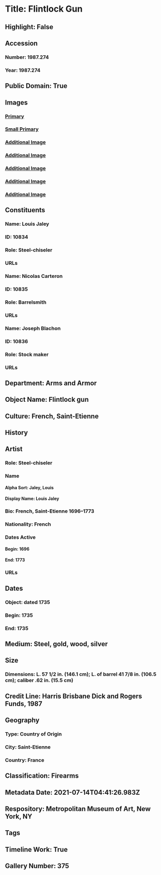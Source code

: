 # Title: Flintlock Gun
## Highlight: False
## Accession
### Number: 1987.274
### Year: 1987.274
## Public Domain: True
## Images
### [Primary](https://images.metmuseum.org/CRDImages/aa/original/DT5737.jpg)
### [Small Primary](https://images.metmuseum.org/CRDImages/aa/web-large/DT5737.jpg)
### [Additional Image](https://images.metmuseum.org/CRDImages/aa/original/DT5738.jpg)
### [Additional Image](https://images.metmuseum.org/CRDImages/aa/original/DT5739.jpg)
### [Additional Image](https://images.metmuseum.org/CRDImages/aa/original/DT5740.jpg)
### [Additional Image](https://images.metmuseum.org/CRDImages/aa/original/DT5741.jpg)
### [Additional Image](https://images.metmuseum.org/CRDImages/aa/original/DT5742.jpg)
## Constituents
### Name: Louis Jaley
### ID: 10834
### Role: Steel-chiseler
### URLs
### Name: Nicolas Carteron
### ID: 10835
### Role: Barrelsmith
### URLs
### Name: Joseph Blachon
### ID: 10836
### Role: Stock maker
### URLs
## Department: Arms and Armor
## Object Name: Flintlock gun
## Culture: French, Saint-Etienne
## History
## Artist
### Role: Steel-chiseler
### Name
#### Alpha Sort: Jaley, Louis
#### Display Name: Louis Jaley
### Bio: French, Saint-Etienne 1696–1773
### Nationality: French
### Dates Active
#### Begin: 1696
#### End: 1773
### URLs
## Dates
### Object: dated 1735
### Begin: 1735
### End: 1735
## Medium: Steel, gold, wood, silver
## Size
### Dimensions: L. 57 1/2 in. (146.1 cm); L. of barrel 41 7/8 in. (106.5 cm); caliber .62 in. (15.5 cm)
## Credit Line: Harris Brisbane Dick and Rogers Funds, 1987
## Geography
### Type: Country of Origin
### City: Saint-Etienne
### Country: France
## Classification: Firearms
## Metadata Date: 2021-07-14T04:41:26.983Z
## Respository: Metropolitan Museum of Art, New York, NY
## Tags
## Timeline Work: True
## Gallery Number: 375